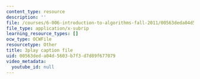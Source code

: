 ```yaml
---
content_type: resource
description: ''
file: /courses/6-006-introduction-to-algorithms-fall-2011/00563deda04d5603b7f3d7d89f677079_C5SPsY72_CM.vtt
file_type: application/x-subrip
learning_resource_types: []
ocw_type: OCWFile
resourcetype: Other
title: 3play caption file
uid: 00563ded-a04d-5603-b7f3-d7d89f677079
video_metadata:
  youtube_id: null
---
```


